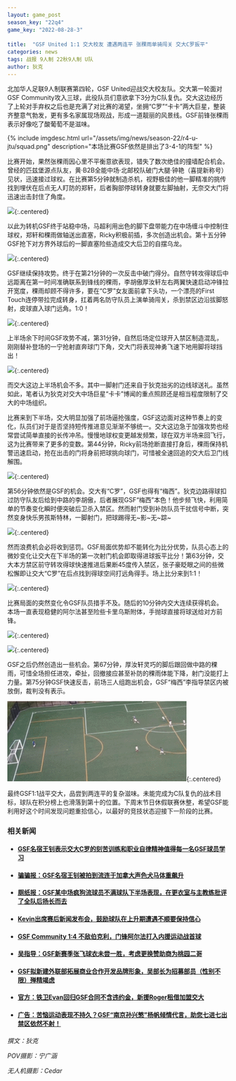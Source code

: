 ```yaml
---
layout: game_post
season_key: "22q4"
game_key: "2022-08-28-3"

title:  "GSF United 1:1 交大校友 遭遇两连平 张稞雨单骑闯关 交大C罗扳平"
categories: news
tags: 战报 9人制 22秋9人制 U队
author: 狄克
---
```


北加华人足联9人制联赛第四轮，GSF United迎战交大校友队。交大第一轮面对GSF Community攻入三球，此役队员们意欲拿下3分为C队复仇。交大这边经历了上轮对手弃权之后也是充满了对比赛的渴望，坐拥“C罗”“卡卡”两大巨星，整装齐整意气勃发，更有多名家属现场观战，形成一道靓丽的风景线。GSF前锋张稞雨表示好像吃了酸葡萄不是滋味。

{% include imgdesc.html url="/assets/img/news/season-22/r4-u-jtu/squad.png" description="本场比赛GSF依然是排出了3-4-1的阵型" %}

比赛开始，果然张稞雨因心里不平衡意欲表现，错失了数次绝佳的撞墙配合机会。曾经的匹兹堡源点队友，黄·B2B全能中场·北邮校队破门大腿·钟艳（喜提新称号）见状，迅速接过球权。在比赛第5分钟就制造杀机，视野极佳的他一脚精准的挑传找到埋伏在后点无人盯防的郑轩，后者胸部停球转身就要左脚抽射，无奈交大门将迅速出击封住了角度。

![](/assets/img/news/season-22/r4-u-jtu/1.gif){:.centered}

以此为转机GSF终于站稳中场，马超利用出色的脚下盘带能力在中场缠斗中控制住球权，郑轩和稞雨做轴送出直塞，Ricky积极前插，多次创造出机会。第十五分钟GSF抢下对方界外球后的一脚直塞险些造成交大后卫的自摆乌龙。

![](/assets/img/news/season-22/r4-u-jtu/2.gif){:.centered}

GSF继续保持攻势。终于在第21分钟的一次反击中破门得分。自然守转攻得球后中远距离在第一时间准确联系到锋线的稞雨，李胡傲厚汝轩左右两翼快速启动冲锋拉开宽度，稞雨却顾不得许多，要在“C罗”女友面前拿下头功，一个漂亮的First Touch连停带拉完成转身，扛着两名防守队员上演单骑闯关，杀到禁区边沿拔脚怒射，皮球直入球门远角。1:0！

![](/assets/img/news/season-22/r4-u-jtu/3.gif){:.centered}

上半场余下时间GSF攻势不减，第31分钟，自然后场定位球开入禁区制造混乱，刚刚替补登场的一宁抢射直奔球门下角，交大门将表现神勇飞速下地用脚将球挡出！

![](/assets/img/news/season-22/r4-u-jtu/4.gif){:.centered}

而交大这边上半场机会不多。其中一脚射门还来自于狄克拙劣的边线球送礼。虽然如此，笔者认为狄克对交大中场巨星“卡卡”博闻的重点照顾还是相当程度限制了交大的中场组织。

比赛来到下半场，交大明显加强了前场逼抢强度，GSF这边面对这种节奏上的变化，队员们对于是否坚持短传推进意见渐渐不够统一。交大这边急于加强攻势也经常尝试简单直接的长传冲吊。慢慢地球权变更越发频繁，球在双方半场来回飞行，这为比赛带来了更多的变数。第44分钟，Ricky前场抢断直接打身后，稞雨保持机警迅速启动，抢在出击的门将身前把球挑向球门，可惜被全速回追的交大后卫门线解围。

![](/assets/img/news/season-22/r4-u-jtu/5.gif){:.centered}

第56分钟依然是GSF的机会。交大有“C罗”，GSF也得有“梅西”。狄克边路得球扣过防守队友后给到中路的李胡傲，后者展现GSF“梅西”本色！他步频飞快，利用简单的节奏变化瞬时便突破后卫杀入禁区。然而射门受到补防队员干扰信号中断，突然变身快乐男孩斯特林，一脚射门，把球踢得无~影~无~踪~

![](/assets/img/news/season-22/r4-u-jtu/6.gif){:.centered}

然而浪费机会必将收到惩罚。GSF局面优势却不能转化为比分优势，队员心态上的微妙变化让交大在下半场的第一次射门机会即取得进球扳平比分！第63分钟，交大本方禁区前守转攻得球快速推进后果断45度传入禁区，张子豪眨眼之间的些微松懈即让交大“C罗”在后点找到得球空间打远角得手。场上比分来到1:1！

![](/assets/img/news/season-22/r4-u-jtu/7.gif){:.centered}

比赛局面的突然变化令GSF队员措手不及。随后的10分钟内交大连续获得机会。本场一直表现稳健的阿尔法甚至险些卡里乌斯附体，手抛球直接将球送给对方前锋。

![](/assets/img/news/season-22/r4-u-jtu/8.gif){:.centered}

![](/assets/img/news/season-22/r4-u-jtu/9.gif){:.centered}

GSF之后仍然创造出一些机会。第67分钟，厚汝轩灵巧的脚后跟回做中路的稞雨，可惜全场担任进攻，牵扯，回撤接应甚至补防的稞雨体能下降，射门没能打上力量。第75分钟GSF快速反击，前场三人组跑出机会，GSF“梅西”李指导禁区内被放倒，裁判没有表示。

![](/assets/img/news/season-22/r4-u-jtu/10.gif){:.centered}

最终GSF1:1战平交大，品尝到两连平的复杂滋味。未能完成为C队复仇的战术目标，球队在积分榜上也滑落到第十的位置。下周末节日休假联赛休整，希望GSF能利用好这个时间发现问题重拾信心，以最好的竞技状态迎接下一阶段的比赛。

### 相关新闻

* #### [GSF名宿王钊表示交大C罗的刻苦训练和职业自律精神值得每一名GSF球员学习](https://youtu.be/dQw4w9WgXcQ)

* #### [骗骗报：GSF名宿王钊被拍到流连于加拿大声色犬马体重飙升](https://youtu.be/dQw4w9WgXcQ)

* #### [厕纸报：GSF某中场疯狗流球员不满球队下半场表现，在更衣室与主教练批评了全队后扬长而去](https://youtu.be/dQw4w9WgXcQ)

* #### [Kevin出席赛后新闻发布会，鼓励球队在上升期遭遇不顺要保持信心](https://youtu.be/dQw4w9WgXcQ)

* #### [GSF Community 1:4 不敌伯克利，门锋阿尔法打入内援运动战首球](https://youtu.be/dQw4w9WgXcQ)

* #### [吴指导：GSF新赛季张飞球衣未尝一胜，考虑更换赞助商为桃园二哥](https://youtu.be/dQw4w9WgXcQ)

* #### [GSF拟新建外联部拓展商业合作开发品牌形象，吴部长为招募部员（性别不限）殚精竭虑](https://youtu.be/dQw4w9WgXcQ)

* #### [官方：铁卫Evan回归GSF合同不含违约金，新援Roger租借加盟交大](https://youtu.be/dQw4w9WgXcQ)

* #### [广告：苦恼运动表现不持久？GSF“南京孙兴慜”杨帆倾情代言，助您七进七出禁区依然不射！](https://youtu.be/dQw4w9WgXcQ)

*撰文：狄克*

*POV摄影：宁广涵*

*无人机摄影：Cedar*
